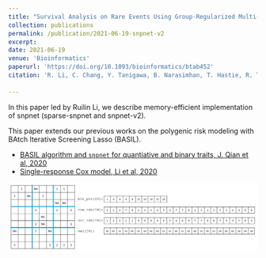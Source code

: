```yaml
---
title: "Survival Analysis on Rare Events Using Group-Regularized Multi-Response Cox Regression"
collection: publications
permalink: /publication/2021-06-19-snpnet-v2
excerpt:
date: 2021-06-19
venue: 'Bioinformatics'
paperurl: 'https://doi.org/10.1093/bioinformatics/btab452'
citation: 'R. Li, C. Chang, Y. Tanigawa, B. Narasimhan, T. Hastie, R. Tibshirani, M. A. Rivas, Fast Numerical Optimization for Genome Sequencing Data in Population Biobanks. Bioinformatics (2021).'

---
```


In this paper led by Ruilin Li, we describe memory-efficient implementation of snpnet (sparse-snpnet and snpnet-v2).

This paper extends our previous works on the polygenic risk modeling with BAtch Iterative Screening Lasso (BASIL).

- [BASIL algorithm and `snpnet` for quantiative and binary traits, J. Qian et al, 2020](/publication/2020-10-23-snpnet)
- [Single-response Cox model, Li et al, 2020](/publication/2020-09-29-snpnet-cox)

![snpnet v2 fig 2](/files/2021/snpnet-v2-Fig2.jpg)
